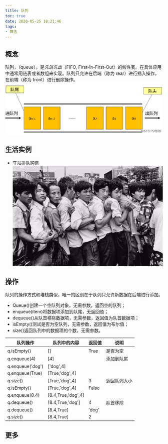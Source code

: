 ```yaml
---
title: 队列
toc: true
date: 2020-05-25 18:21:46
tags:
- 算法
---
```


## 概念
队列，（queue），是*先进先出*（FIFO, First-In-First-Out）的线性表。在具体应用中通常用链表或者数组来实现。队列只允许在后端（称为 rear）进行插入操作，在前端（称为 front）进行删除操作。
![先进先出](img/queue.png)

## 生活实例
- 车站排队购票
![春运排队](img/queue-example.jpg)

## 操作
队列的操作方式和堆栈类似，唯一的区别在于队列只允许新数据在后端进行添加。  
- Queue()创建一个空队列对象，无需参数，返回空的队列；
- enqueue(item)将数据项添加到队尾，无返回值；
- dequeue()从队首移除数据项，无需参数，返回值为队首数据项；
- isEmpty()测试是否为空队列，无需参数，返回值为布尔值；
- size()返回队列中的数据项的个数，无需参数。

| 队列操作     | 队列中的内容 | 返回值 | 说明       |
| ---------------- | ------------------ | ------ | ------------ |
| q.isEmpty()      | []                 | True   | 是否为空 |
| q.enqueue(4)     | [4]                |        | 添加到队尾 |
| q.enqueue('dog') | ['dog',4]          |        |              |
| q.enqueue(True)  | [True,'dog',4]     |        |              |
| q.size()         | [True,'dog',4]     | 3      | 返回队列大小 |
| q.isEmpty()      | [True,'dog',4]     | False  |              |
| q.enqueue(8.4)   | [8.4,True,'dog',4] |        |              |
| q.dequeue()      | [8.4,True,'dog']   | 4      | 队首移除 |
| q.dequeue()      | [8.4,True]         | 'dog'  |              |
| q.size()         | [8.4,True]         | 2      |              |

## 更多
